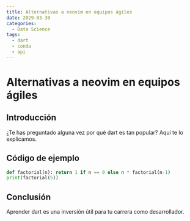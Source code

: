 ```yaml
---
title: Alternativas a neovim en equipos ágiles
date: 2029-03-30
categories:
  - Data Science
tags:
  - dart
  - conda
  - api
---
```


# Alternativas a neovim en equipos ágiles

## Introducción

¿Te has preguntado alguna vez por qué dart es tan popular? Aquí te lo explicamos.

## Código de ejemplo

```python
def factorial(n): return 1 if n == 0 else n * factorial(n-1)
print(factorial(5))
```

## Conclusión

Aprender dart es una inversión útil para tu carrera como desarrollador.